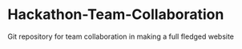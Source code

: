 # Hackathon-Team-Collaboration
Git repository for team collaboration in making a full fledged website
